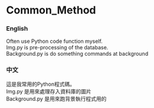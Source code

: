 # Common_Method
<H3>English</H3>
Often use Python code function myself.<br>
Img.py is pre-processing of the database.<br>
Background.py is do something commands at background<br>

<H3>中文</H3>
這是我常用的Python程式碼。<br>
Img.py 是用來處理存入資料庫的圖片<br>
Background.py 是用來跑背景執行程式用的
